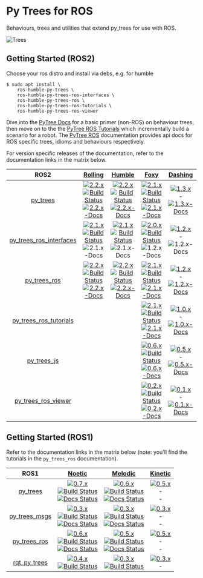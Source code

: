 # Py Trees for ROS

Behaviours, trees and utilities that extend py_trees for use with ROS.

![Trees](docs/images/trees.png?raw=true "Behaviour Trees")

## Getting Started (ROS2)

Choose your ros distro and install via debs, e.g. for humble
```
$ sudo apt install \
    ros-humble-py-trees \
    ros-humble-py-trees-ros-interfaces \
    ros-humble-py-trees-ros \
    ros-humble-py-trees-ros-tutorials \
    ros-humble-py-trees-ros-viewer
```

Dive into the [PyTree Docs](https://py-trees.readthedocs.io/en/devel/) for a basic primer (non-ROS) on behaviour trees, then move on to the 
the [PyTree ROS Tutorials](https://py-trees-ros-tutorials.readthedocs.io/en/devel/) which incrementally build a scenario for a robot. The [PyTree ROS](https://py-trees-ros.readthedocs.io/en/devel/) documentation provides api docs for ROS specific trees, idioms and behaviours respectively.

For version specific releases of the documentation, refer to the documentation links in the matrix below.

| ROS2 | [Rolling][rolling-build-farm] | [Humble][humble-build-farm] | [Foxy][foxy-build-farm] | [Dashing][dashing-build-farm] |
|:---:|:---:|:---:|:---:|:---:|
| [py_trees][py-trees-ros-index] | [![2.2.x][2.2.x-sources-image]][py-trees-sources-2.2.x]<br/>[![Build Status][py-trees-build-status-rolling-image]][py-trees-build-status-rolling]<br/>[![2.2.x-Docs][2.2.x-rtd-image]][py-trees-docs-2.2.x] | [![2.2.x][2.2.x-sources-image]][py-trees-sources-2.2.x]<br/>[![Build Status][py-trees-build-status-humble-image]][py-trees-build-status-humble]<br/>[![2.2.x-Docs][2.2.x-rtd-image]][py-trees-docs-2.2.x] | [![2.1.x][2.1.x-sources-image]][py-trees-sources-2.1.x]<br/>[![Build Status][py-trees-build-status-foxy-image]][py-trees-build-status-foxy]<br/>[![2.1.x-Docs][2.1.x-rtd-image]][py-trees-docs-2.1.x] | [![1.3.x][1.3.x-sources-image]][py-trees-sources-1.3.x]<br/>-<br/>[![1.3.x-Docs][1.3.x-rtd-image]][py-trees-docs-1.3.x] |
| [py_trees_ros_interfaces][py-trees-ros-interfaces-ros-index] | [![2.1.x][2.1.x-sources-image]][py-trees-ros-interfaces-sources-2.1.x]<br/>[![Build Status][py-trees-ros-interfaces-build-status-rolling-image]][py-trees-ros-interfaces-build-status-rolling]<br/>![2.1.x-Docs][not-available-docs-image] | [![2.1.x][2.1.x-sources-image]][py-trees-ros-interfaces-sources-2.1.x]<br/>[![Build Status][py-trees-ros-interfaces-build-status-humble-image]][py-trees-ros-interfaces-build-status-humble]<br/>![2.1.x-Docs][not-available-docs-image] | [![2.0.x][2.0.x-sources-image]][py-trees-ros-interfaces-sources-2.0.x]<br/>[![Build Status][py-trees-ros-interfaces-build-status-foxy-image]][py-trees-ros-interfaces-build-status-foxy]<br/>![1.2.x-Docs][not-available-docs-image] | [![1.2.x][1.2.x-sources-image]][py-trees-ros-interfaces-sources-1.2.x]<br/>-<br/>![1.2.x-Docs][not-available-docs-image] |
| [py_trees_ros][py-trees-ros-ros-index] | [![2.2.x][2.2.x-sources-image]][py-trees-ros-sources-2.2.x]<br/>[![Build Status][py-trees-ros-build-status-rolling-image]][py-trees-ros-build-status-rolling]<br/>[![2.2.x-Docs][2.2.x-rtd-image]][py-trees-ros-docs-2.2.x] | [![2.2.x][2.2.x-sources-image]][py-trees-ros-sources-2.2.x]<br/>[![Build Status][py-trees-ros-build-status-humble-image]][py-trees-ros-build-status-humble]<br/>[![2.2.x-Docs][2.2.x-rtd-image]][py-trees-ros-docs-2.2.x] | [![2.1.x][2.1.x-sources-image]][py-trees-ros-sources-2.1.x]<br/>[![Build Status][py-trees-ros-build-status-foxy-image]][py-trees-ros-build-status-foxy]<br/>[![2.1.x-Docs][2.1.x-rtd-image]][py-trees-ros-docs-2.1.x] | [![1.2.x][1.2.x-sources-image]][py-trees-ros-sources-1.2.x]<br/>-<br/>[![1.2.x-Docs][1.2.x-rtd-image]][py-trees-ros-docs-1.2.x] |
| [py_trees_ros_tutorials][py-trees-ros-tutorials-ros-index]  | <br/><br/> | <br/><br/> | [![2.1.x][2.1.x-sources-image]][py-trees-ros-tutorials-sources-2.1.x]<br/>[![Build Status][py-trees-ros-tutorials-build-status-foxy-image]][py-trees-ros-tutorials-build-status-foxy]<br/>[![2.1.x-Docs][2.1.x-rtd-image]][py-trees-ros-tutorials-docs-2.1.x] | [![1.0.x][1.0.x-sources-image]][py-trees-ros-tutorials-sources-1.0.x]<br/>-<br/>[![1.0.x-Docs][1.0.x-rtd-image]][py-trees-ros-tutorials-docs-1.0.x] |
| [py_trees_js][py-trees-js-ros-index]  | <br/><br/> | <br/><br/> | [![0.6.x][0.6.x-sources-image]][py-trees-js-sources-0.6.x]<br/>[![Build Status][py-trees-js-build-status-foxy-image]][py-trees-js-build-status-foxy]<br/> [![0.6.x-Docs][readme-docs-image]][py-trees-js-docs-0.6.x] | [![0.5.x][0.5.x-sources-image]][py-trees-js-sources-0.5.x]<br/>-<br/> [![0.5.x-Docs][readme-docs-image]][py-trees-js-docs-0.5.x] |
| [py_trees_ros_viewer][py-trees-ros-viewer-ros-index]  | <br/><br/> | <br/><br/> | [![0.2.x][0.2.x-sources-image]][py-trees-ros-viewer-sources-0.2.x]<br/>[![Build Status][py-trees-ros-viewer-build-status-foxy-image]][py-trees-ros-viewer-build-status-foxy]<br/> [![0.2.x-Docs][readme-docs-image]][py-trees-ros-viewer-docs-0.2.x] | [![0.1.x][0.1.x-sources-image]][py-trees-ros-viewer-sources-0.1.x]<br/>-<br/> [![0.1.x-Docs][readme-docs-image]][py-trees-ros-viewer-docs-0.1.x] | 

## Getting Started (ROS1)

Refer to the documentation links in the matrix below (note: you'll find the tutorials in the `py_trees_ros` documentation).

|  ROS1 | [Noetic][noetic-build-farm] | [Melodic][melodic-build-farm] | [Kinetic][kinetic-build-farm] |
|:---:|:---:|:---:|:---:|
| [py_trees][py-trees-wiki] | [![0.7.x][0.7.x-sources-image]][py-trees-sources-0.7.x]<br/>[![Build Status][py-trees-build-status-noetic-image]][py-trees-build-status-noetic]<br/>[![Docs Status][py-trees-docs-noetic-image]][py-trees-docs-noetic] | [![0.6.x][0.6.x-sources-image]][py-trees-sources-0.6.x]<br/>[![Build Status][py-trees-build-status-melodic-image]][py-trees-build-status-melodic]<br/>[![Docs Status][py-trees-docs-melodic-image]][py-trees-docs-melodic] | [![0.5.x][0.5.x-sources-image]][py-trees-sources-0.5.x]<br/>-<br/>- |
| [py_trees_msgs][py-trees-msgs-wiki] | [![0.3.x][0.3.x-sources-image]][py-trees-msgs-sources-noetic]<br/>[![Build Status][py-trees-msgs-build-status-noetic-image]][py-trees-msgs-build-status-noetic]<br/>[![Docs Status][py-trees-msgs-docs-noetic-image]][py-trees-msgs-docs-noetic] | [![0.3.x][0.3.x-sources-image]][py-trees-msgs-sources-melodic]<br/>[![Build Status][py-trees-msgs-build-status-melodic-image]][py-trees-msgs-build-status-melodic]<br/>[![Docs Status][py-trees-msgs-docs-melodic-image]][py-trees-msgs-docs-melodic] | [![0.3.x][0.3.x-sources-image]][py-trees-msgs-sources-kinetic]<br/>-<br/>- |
| [py_trees_ros][py-trees-ros-wiki] | [![0.6.x][0.6.x-sources-image]][py-trees-ros-sources-0.6.x]<br/>[![Build Status][py-trees-ros-build-status-noetic-image]][py-trees-ros-build-status-noetic]<br/>[![Docs Status][py-trees-ros-docs-noetic-image]][py-trees-ros-docs-noetic] | [![0.5.x][0.5.x-sources-image]][py-trees-ros-sources-0.5.x]<br/>[![Build Status][py-trees-ros-build-status-melodic-image]][py-trees-ros-build-status-melodic]<br/>[![Docs Status][py-trees-ros-docs-melodic-image]][py-trees-ros-docs-melodic] | [![0.5.x][0.5.x-sources-image]][py-trees-ros-sources-0.5.x]<br/>-<br/>- |
| [rqt_py_trees][rqt-py-trees-wiki] | [![0.4.x][0.4.x-sources-image]][rqt-py-trees-sources-noetic]<br/>[![Build Status][rqt-py-trees-build-status-noetic-image]][rqt-py-trees-build-status-noetic] | [![0.3.x][0.3.x-sources-image]][rqt-py-trees-sources-melodic]<br/>[![Build Status][rqt-py-trees-build-status-melodic-image]][rqt-py-trees-build-status-melodic] | [![0.3.x][0.3.x-sources-image]][rqt-py-trees-sources-kinetic]<br/>-|


[devel-sources-image]: http://img.shields.io/badge/sources-devel-blue.svg?style=plastic
[2.2.x-sources-image]: http://img.shields.io/badge/sources-2.2.x-blue.svg?style=plastic
[2.1.x-sources-image]: http://img.shields.io/badge/sources-2.1.x-blue.svg?style=plastic
[2.0.x-sources-image]: http://img.shields.io/badge/sources-2.0.x-blue.svg?style=plastic
[1.3.x-sources-image]: http://img.shields.io/badge/sources-1.3.x-blue.svg?style=plastic
[1.2.x-sources-image]: http://img.shields.io/badge/sources-1.2.x-blue.svg?style=plastic
[1.1.x-sources-image]: http://img.shields.io/badge/sources-1.1.x-blue.svg?style=plastic
[1.0.x-sources-image]: http://img.shields.io/badge/sources-1.0.x-blue.svg?style=plastic
[0.7.x-sources-image]: http://img.shields.io/badge/sources-0.7.x-blue.svg?style=plastic
[0.6.x-sources-image]: http://img.shields.io/badge/sources-0.6.x-blue.svg?style=plastic
[0.5.x-sources-image]: http://img.shields.io/badge/sources-0.5.x-blue.svg?style=plastic
[0.4.x-sources-image]: http://img.shields.io/badge/sources-0.4.x-blue.svg?style=plastic
[0.3.x-sources-image]: http://img.shields.io/badge/sources-0.3.x-blue.svg?style=plastic
[0.2.x-sources-image]: http://img.shields.io/badge/sources-0.2.x-blue.svg?style=plastic
[0.1.x-sources-image]: http://img.shields.io/badge/sources-0.1.x-blue.svg?style=plastic

[devel-rtd-image]: https://readthedocs.org/projects/py-trees/badge/?version=devel&style=plastic
[2.2.x-rtd-image]: https://readthedocs.org/projects/py-trees/badge/?version=release-2.2.x&style=plastic
[2.1.x-rtd-image]: https://readthedocs.org/projects/py-trees/badge/?version=release-2.1.x&style=plastic
[2.0.x-rtd-image]: https://readthedocs.org/projects/py-trees/badge/?version=release-2.0.x&style=plastic
[1.3.x-rtd-image]: https://readthedocs.org/projects/py-trees/badge/?version=release-1.3.x&style=plastic
[1.2.x-rtd-image]: https://readthedocs.org/projects/py-trees/badge/?version=release-1.2.x&style=plastic
[1.1.x-rtd-image]: https://readthedocs.org/projects/py-trees/badge/?version=release-1.0.x&style=plastic
[1.0.x-rtd-image]: https://readthedocs.org/projects/py-trees/badge/?version=release-1.0.x&style=plastic
[0.6.x-rtd-image]: https://readthedocs.org/projects/py-trees/badge/?version=release-0.6.x&style=plastic
[0.5.x-rtd-image]: https://readthedocs.org/projects/py-trees/badge/?version=release-0.5.x&style=plastic

[devel-docs-image]: http://img.shields.io/badge/docs-devel-brightgreen.svg?style=plastic
[1.3.x-docs-image]: http://img.shields.io/badge/docs-1.3.x-brightgreen.svg?style=plastic
[1.2.x-docs-image]: http://img.shields.io/badge/docs-1.2.x-brightgreen.svg?style=plastic
[0.6.x-docs-image]: http://img.shields.io/badge/docs-0.6.x-brightgreen.svg?style=plastic
[0.5.x-docs-image]: http://img.shields.io/badge/docs-0.5.x-brightgreen.svg?style=plastic
[0.3.x-docs-image]: http://img.shields.io/badge/docs-0.3.x-brightgreen.svg?style=plastic
[not-available-docs-image]: http://img.shields.io/badge/docs-n/a-yellow.svg?style=plastic
[readme-docs-image]: http://img.shields.io/badge/docs-README-brightgreen.svg?style=plastic

[rolling-build-farm]: http://repo.ros2.org/status_page/ros_rolling_default.html?q=py_trees
[humble-build-farm]: http://repo.ros2.org/status_page/ros_humble_default.html?q=py_trees
[foxy-build-farm]: http://repo.ros2.org/status_page/ros_foxy_default.html?q=py_trees
[dashing-build-farm]: http://repo.ros2.org/status_page/ros_dashing_default.html?q=py_trees
[noetic-build-farm]: http://repositories.ros.org/status_page/ros_noetic_default.html?q=py_trees
[melodic-build-farm]: http://repositories.ros.org/status_page/ros_melodic_default.html?q=py_trees
[kinetic-build-farm]: http://repositories.ros.org/status_page/ros_kinetic_default.html?q=py_trees

[py-trees-build-status-rolling]: https://build.ros2.org/job/Rbin_uJ64__py_trees__ubuntu_jammy_amd64__binary/
[py-trees-build-status-rolling-image]: https://build.ros2.org/job/Rbin_uJ64__py_trees__ubuntu_jammy_amd64__binary/badge/icon?style=plastic
[py-trees-build-status-humble]: https://build.ros2.org/job/Hbin_uJ64__py_trees__ubuntu_jammy_amd64__binary/
[py-trees-build-status-humble-image]: https://build.ros2.org/job/Hbin_uJ64__py_trees__ubuntu_jammy_amd64__binary/badge/icon?style=plastic
[py-trees-build-status-foxy]: http://build.ros2.org/job/Fbin_uF64__py_trees__ubuntu_focal_amd64__binary/
[py-trees-build-status-foxy-image]: http://build.ros2.org/job/Fbin_uF64__py_trees__ubuntu_focal_amd64__binary/badge/icon?style=plastic
[py-trees-build-status-melodic]: http://build.ros.org/job/Mbin_uB64__py_trees__ubuntu_bionic_amd64__binary
[py-trees-build-status-melodic-image]: http://build.ros.org/job/Mbin_uB64__py_trees__ubuntu_bionic_amd64__binary/badge/icon?style=plastic
[py-trees-build-status-noetic]: http://build.ros.org/job/Nbin_uF64__py_trees__ubuntu_focal_amd64__binary
[py-trees-build-status-noetic-image]: http://build.ros.org/job/Nbin_uF64__py_trees__ubuntu_focal_amd64__binary/badge/icon?style=plastic
[py-trees-docs-devel]: http://py-trees.readthedocs.io/
[py-trees-docs-2.2.x]: http://py-trees.readthedocs.io/en/release-2.2.x/
[py-trees-docs-2.1.x]: http://py-trees.readthedocs.io/en/release-2.1.x/
[py-trees-docs-2.0.x]: http://py-trees.readthedocs.io/en/release-2.0.x/
[py-trees-docs-1.3.x]: http://py-trees.readthedocs.io/en/release-1.3.x/
[py-trees-docs-0.7.x]: http://py-trees.readthedocs.io/en/release-0.7.x/
[py-trees-docs-0.6.x]: http://py-trees.readthedocs.io/en/release-0.6.x/
[py-trees-docs-0.5.x]: http://docs.ros.org/kinetic/api/py_trees/html/
[py-trees-docs-rolling-image]: http://img.shields.io/badge/py_trees-rolling-brightgreen.svg?style=plastic
[py-trees-docs-humble-image]: http://img.shields.io/badge/py_trees-humble-brightgreen.svg?style=plastic
[py-trees-docs-kinetic]: http://docs.ros.org/kinetic/api/py_trees/html/
[py-trees-docs-foxy-image]: http://img.shields.io/badge/py_trees-foxy-brightgreen.svg?style=plastic
[py-trees-docs-dashing-image]: http://img.shields.io/badge/py_trees-dashing-brightgreen.svg?style=plastic
[py-trees-docs-melodic]: http://docs.ros.org/melodic/api/py_trees/html/
[py-trees-docs-melodic-image]: https://img.shields.io/jenkins/s/http/build.ros.org/job/Mdoc__py_trees__ubuntu_bionic_amd64.svg?label=docs&style=plastic
[py-trees-docs-noetic]: http://docs.ros.org/noetic/api/py_trees/html/
[py-trees-docs-noetic-image]: https://img.shields.io/jenkins/s/http/build.ros.org/job/Ndoc__py_trees__ubuntu_focal_amd64.svg?label=docs&style=plastic
[py-trees-ros-index]: https://index.ros.org/p/py_trees/github-splintered-reality-py_trees
[py-trees-sources-devel]: https://github.com/splintered-reality/py_trees/tree/devel
[py-trees-sources-2.2.x]: https://github.com/splintered-reality/py_trees/tree/release/2.2.x
[py-trees-sources-2.1.x]: https://github.com/splintered-reality/py_trees/tree/release/2.1.x
[py-trees-sources-2.0.x]: https://github.com/splintered-reality/py_trees/tree/release/2.0.x
[py-trees-sources-1.3.x]: https://github.com/splintered-reality/py_trees/tree/release/1.3.x
[py-trees-sources-0.7.x]: https://github.com/splintered-reality/py_trees/tree/release/0.7.x
[py-trees-sources-0.6.x]: https://github.com/splintered-reality/py_trees/tree/release/0.6.x
[py-trees-sources-0.5.x]: https://github.com/splintered-reality/py_trees/tree/release/0.5.x
[py-trees-wiki]: http://wiki.ros.org/py_trees

[py-trees-ros-interfaces-build-status-rolling]: https://build.ros2.org/job/Rbin_uJ64__py_trees_ros_interfaces__ubuntu_jammy_amd64__binary/
[py-trees-ros-interfaces-build-status-rolling-image]: https://build.ros2.org/job/Rbin_uJ64__py_trees_ros_interfaces__ubuntu_jammy_amd64__binary/badge/icon?style=plastic
[py-trees-ros-interfaces-build-status-humble]: https://build.ros2.org/job/Hbin_uJ64__py_trees_ros_interfaces__ubuntu_jammy_amd64__binary/
[py-trees-ros-interfaces-build-status-humble-image]: https://build.ros2.org/job/Hbin_uJ64__py_trees_ros_interfaces__ubuntu_jammy_amd64__binary/badge/icon?style=plastic
[py-trees-ros-interfaces-build-status-foxy]: http://build.ros2.org/job/Fbin_uF64__py_trees_ros_interfaces__ubuntu_focal_amd64__binary/
[py-trees-ros-interfaces-build-status-foxy-image]: http://build.ros2.org/job/Fbin_uF64__py_trees_ros_interfaces__ubuntu_focal_amd64__binary/badge/icon?style=plastic
[py-trees-ros-interfaces-ros-index]: https://index.ros.org/p/py_trees_ros_interfaces/github-splintered-reality-py_trees_ros_interfaces
[py-trees-ros-interfaces-sources-2.1.x]: https://github.com/splintered-reality/py_trees_ros_interfaces/tree/release/2.1.x
[py-trees-ros-interfaces-sources-2.0.x]: https://github.com/splintered-reality/py_trees_ros_interfaces/tree/release/2.0.x
[py-trees-ros-interfaces-sources-1.2.x]: https://github.com/splintered-reality/py_trees_ros_interfaces/tree/release/1.2.x
[py-trees-ros-interfaces-sources-1.1.x]: https://github.com/splintered-reality/py_trees_ros_interfaces/tree/release/1.1.x

[py-trees-ros-build-status-rolling]: https://build.ros2.org/job/Rbin_uJ64__py_trees_ros__ubuntu_jammy_amd64__binary/
[py-trees-ros-build-status-rolling-image]: https://build.ros2.org/job/Rbin_uJ64__py_trees_ros__ubuntu_jammy_amd64__binary/badge/icon?style=plastic
[py-trees-ros-build-status-humble]: https://build.ros2.org/job/Hbin_uJ64__py_trees_ros__ubuntu_jammy_amd64__binary/
[py-trees-ros-build-status-humble-image]: https://build.ros2.org/job/Hbin_uJ64__py_trees_ros__ubuntu_jammy_amd64__binary/badge/icon?style=plastic
[py-trees-ros-build-status-foxy]: http://build.ros2.org/job/Fbin_uF64__py_trees_ros__ubuntu_focal_amd64__binary/
[py-trees-ros-build-status-foxy-image]: http://build.ros2.org/job/Fbin_uF64__py_trees_ros__ubuntu_focal_amd64__binary/badge/icon?style=plastic
[py-trees-ros-build-status-melodic]: http://build.ros.org/job/Mbin_uB64__py_trees_ros__ubuntu_bionic_amd64__binary
[py-trees-ros-build-status-melodic-image]: http://build.ros.org/job/Mbin_uB64__py_trees_ros__ubuntu_bionic_amd64__binary/badge/icon?style=plastic
[py-trees-ros-build-status-noetic]: http://build.ros.org/job/Nbin_uF64__py_trees_ros__ubuntu_focal_amd64__binary
[py-trees-ros-build-status-noetic-image]: http://build.ros.org/job/Nbin_uF64__py_trees_ros__ubuntu_focal_amd64__binary/badge/icon?style=plastic
[py-trees-ros-docs-2.2.x]: http://py-trees-ros.readthedocs.io/en/release-2.2.x/
[py-trees-ros-docs-2.1.x]: http://py-trees-ros.readthedocs.io/en/release-2.1.x/
[py-trees-ros-docs-2.0.x]: http://py-trees-ros.readthedocs.io/en/release-2.0.x/
[py-trees-ros-docs-1.3.x]: http://py-trees-ros.readthedocs.io/en/release-1.3.x/
[py-trees-ros-docs-1.2.x]: http://py-trees-ros.readthedocs.io/en/release-1.2.x/
[py-trees-ros-docs-foxy-image]: http://img.shields.io/badge/py_trees_ros-foxy-brightgreen.svg?style=plastic
[py-trees-ros-docs-dashing-image]: http://img.shields.io/badge/py_trees_ros-dashing-brightgreen.svg?style=plastic
[py-trees-ros-docs-melodic]: http://docs.ros.org/melodic/api/py_trees_ros/html/
[py-trees-ros-docs-melodic-image]: https://img.shields.io/jenkins/s/http/build.ros.org/job/Mdoc__py_trees_ros__ubuntu_bionic_amd64.svg?label=docs&style=plastic
[py-trees-ros-docs-noetic]: http://docs.ros.org/noetic/api/py_trees_ros/html/
[py-trees-ros-docs-noetic-image]: https://img.shields.io/jenkins/s/http/build.ros.org/job/Ndoc__py_trees_ros__ubuntu_focal_amd64.svg?label=docs&style=plastic
[py-trees-ros-ros-index]: https://index.ros.org/p/py_trees_ros/github-splintered-reality-py_trees_ros
[py-trees-ros-sources-2.2.x]: https://github.com/splintered-reality/py_trees_ros/tree/release/2.2.x
[py-trees-ros-sources-2.1.x]: https://github.com/splintered-reality/py_trees_ros/tree/release/2.1.x
[py-trees-ros-sources-2.0.x]: https://github.com/splintered-reality/py_trees_ros/tree/release/2.0.x
[py-trees-ros-sources-1.3.x]: https://github.com/splintered-reality/py_trees_ros/tree/release/1.3.x
[py-trees-ros-sources-1.2.x]: https://github.com/splintered-reality/py_trees_ros/tree/release/1.2.x
[py-trees-ros-sources-0.6.x]: https://github.com/splintered-reality/py_trees_ros/tree/release/0.6.x
[py-trees-ros-sources-0.5.x]: https://github.com/splintered-reality/py_trees_ros/tree/release/0.5.x
[py-trees-ros-wiki]: http://wiki.ros.org/py_trees_ros


[py-trees-ros-tutorials-build-status-foxy]: http://build.ros2.org/job/Fbin_uF64__py_trees_ros_tutorials__ubuntu_focal_amd64__binary/
[py-trees-ros-tutorials-build-status-foxy-image]: http://build.ros2.org/job/Fbin_uF64__py_trees_ros_tutorials__ubuntu_focal_amd64__binary/badge/icon?style=plastic
[py-trees-ros-tutorials-docs-2.1.x]: http://py-trees-ros-tutorials.readthedocs.io/en/release-2.1.x/
[py-trees-ros-tutorials-docs-2.0.x]: http://py-trees-ros-tutorials.readthedocs.io/en/release-2.0.x/
[py-trees-ros-tutorials-docs-1.0.x]: http://py-trees-ros-tutorials.readthedocs.io/en/release-1.0.x/
[py-trees-ros-tutorials-sources-2.1.x]: https://github.com/splintered-reality/py_trees_ros_tutorials/tree/release/2.1.x
[py-trees-ros-tutorials-sources-2.0.x]: https://github.com/splintered-reality/py_trees_ros_tutorials/tree/release/2.0.x
[py-trees-ros-tutorials-sources-1.0.x]: https://github.com/splintered-reality/py_trees_ros_tutorials/tree/release/1.0.x
[py-trees-ros-tutorials-ros-index]: https://index.ros.org/p/py_trees_ros_tutorials/github-splintered-reality-py_trees_ros_tutorials
[py-trees-ros-tutorials-docs-foxy-image]: http://img.shields.io/badge/py_trees_ros_tutorials-foxy-brightgreen.svg?style=plastic
[py-trees-ros-tutorials-docs-dashing-image]: http://img.shields.io/badge/py_trees_ros_tutorials-dashing-brightgreen.svg?style=plastic

[py-trees-js-build-status-foxy]: http://build.ros2.org/job/Fbin_uF64__py_trees_js__ubuntu_focal_amd64__binary/
[py-trees-js-build-status-foxy-image]: http://build.ros2.org/job/Fbin_uF64__py_trees_js__ubuntu_focal_amd64__binary/badge/icon?style=plastic
[py-trees-js-docs-0.6.x]: https://github.com/splintered-reality/py_trees_js/blob/release/0.6.x/README.md
[py-trees-js-sources-0.6.x]: https://github.com/splintered-reality/py_trees_js/tree/release/0.6.x
[py-trees-js-docs-0.5.x]: https://github.com/splintered-reality/py_trees_js/blob/release/0.5.x/README.md
[py-trees-js-sources-0.5.x]: https://github.com/splintered-reality/py_trees_js/tree/release/0.5.x
[py-trees-js-docs-0.4.x]: https://github.com/splintered-reality/py_trees_js/blob/release/0.4.x/README.md
[py-trees-js-sources-0.4.x]: https://github.com/splintered-reality/py_trees_js/tree/release/0.4.x
[py-trees-js-ros-index]: https://index.ros.org/p/py_trees_js/github-splintered-reality-py_trees_js

[py-trees-ros-viewer-build-status-foxy]: http://build.ros2.org/job/Fbin_uF64__py_trees_ros_viewer__ubuntu_focal_amd64__binary/
[py-trees-ros-viewer-build-status-foxy-image]: http://build.ros2.org/job/Fbin_uF64__py_trees_ros_viewer__ubuntu_focal_amd64__binary/badge/icon?style=plastic
[py-trees-ros-viewer-docs-0.2.x]: https://github.com/splintered-reality/py_trees_ros_viewer/blob/release/0.2.x/README.md
[py-trees-ros-viewer-docs-0.1.x]: https://github.com/splintered-reality/py_trees_ros_viewer/blob/release/0.1.x/README.md
[py-trees-ros-viewer-sources-0.2.x]: https://github.com/splintered-reality/py_trees_ros_viewer/tree/release/0.2.x
[py-trees-ros-viewer-sources-0.1.x]: https://github.com/splintered-reality/py_trees_ros_viewer/tree/release/0.1.x
[py-trees-ros-viewer-ros-index]: https://index.ros.org/p/py_trees_ros_viewer/github-splintered-reality-py_trees_ros_viewer

[py-trees-msgs-build-status-noetic]: http://build.ros.org/job/Nbin_uF64__py_trees_msgs__ubuntu_focal_amd64__binary
[py-trees-msgs-build-status-noetic-image]: http://build.ros.org/job/Nbin_uF64__py_trees_msgs__ubuntu_focal_amd64__binary/badge/icon?style=plastic
[py-trees-msgs-build-status-melodic]: http://build.ros.org/job/Mbin_uB64__py_trees_msgs__ubuntu_bionic_amd64__binary
[py-trees-msgs-build-status-melodic-image]: http://build.ros.org/job/Mbin_uB64__py_trees_msgs__ubuntu_bionic_amd64__binary/badge/icon?style=plastic
[py-trees-msgs-docs-melodic]: http://docs.ros.org/melodic/api/py_trees_msgs/html/index-msg.html
[py-trees-msgs-docs-melodic-image]: https://img.shields.io/jenkins/s/http/build.ros.org/job/Mdoc__py_trees_msgs__ubuntu_bionic_amd64.svg?label=docs&style=plastic
[py-trees-msgs-docs-noetic]: http://docs.ros.org/noetic/api/py_trees_msgs/html/index-msg.html
[py-trees-msgs-docs-noetic-image]: https://img.shields.io/jenkins/s/http/build.ros.org/job/Ndoc__py_trees_msgs__ubuntu_focal_amd64.svg?label=docs&style=plastic
[py-trees-msgs-sources-kinetic]: https://github.com/splintered-reality/py_trees_msgs/tree/release/0.3.x
[py-trees-msgs-sources-melodic]: https://github.com/splintered-reality/py_trees_msgs/tree/release/0.3.x
[py-trees-msgs-sources-noetic]: https://github.com/splintered-reality/py_trees_msgs/tree/release/0.3.x
[py-trees-msgs-wiki]: http://wiki.ros.org/py_trees_msgs

[rqt-py-trees-build-status-melodic]: http://build.ros.org/job/Mbin_uB64__rqt_py_trees__ubuntu_bionic_amd64__binary
[rqt-py-trees-build-status-melodic-image]: http://build.ros.org/job/Mbin_uB64__rqt_py_trees__ubuntu_bionic_amd64__binary/badge/icon?style=plastic
[rqt-py-trees-build-status-noetic]: http://build.ros.org/job/Nbin_uF64__rqt_py_trees__ubuntu_focal_amd64__binary
[rqt-py-trees-build-status-noetic-image]: http://build.ros.org/job/Nbin_uF64__rqt_py_trees__ubuntu_focal_amd64__binary/badge/icon?style=plastic
[rqt-py-trees-sources-kinetic]: https://github.com/splintered-reality/rqt_py_trees/tree/release/0.3-kinetic
[rqt-py-trees-sources-melodic]: https://github.com/splintered-reality/rqt_py_trees/tree/release/0.3-melodic
[rqt-py-trees-sources-noetic]: https://github.com/splintered-reality/rqt_py_trees/tree/release/0.4.x
[rqt-py-trees-wiki]: http://wiki.ros.org/rqt_py_trees
